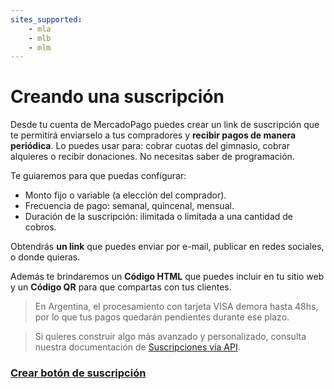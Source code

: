 ```yaml
---
sites_supported:
    - mla
    - mlb 
    - mlm
---
```


# Creando una suscripción

Desde tu cuenta de MercadoPago puedes crear un link de suscripción que te permitirá enviarselo a tus compradores y **recibir pagos de manera periódica**. Lo puedes usar para: cobrar cuotas del gimnasio, cobrar alquieres o recibir donaciones.
No necesitas saber de programación. 

Te guiaremos para que puedas configurar:

* Monto fijo o variable (a elección del comprador).
* Frecuencia de pago: semanal, quincenal, mensual.
* Duración de la suscripción: ilimitada o limitada a una cantidad de cobros.

Obtendrás **un link** que puedes enviar por e-mail, publicar en redes sociales, o donde quieras.

Además te brindaremos un **Código HTML** que puedes incluir en tu sitio web y un **Código QR** para que compartas con tus clientes.

> En Argentina, el procesamiento con tarjeta VISA demora hasta 48hs, por lo que tus pagos quedarán pendientes durante ese plazo.

> Si quieres construir algo más avanzado y personalizado, consulta nuestra documentación de [Suscripciones vía API](/guides/subscriptions/api/introduction.es.md).


### [Crear botón de suscripción](https://www.mercadopago.com.ar/subscription-plans/create)

